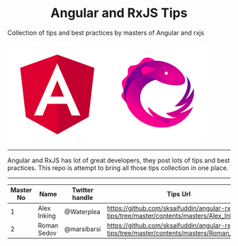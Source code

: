 <h1 align="center">Angular and RxJS Tips</h1>
Collection of tips and best practices by masters of Angular and rxjs

![](https://github.com/sksaifuddin/angular-rxjs-tips/blob/master/assets/angular-logo.png)![](https://github.com/sksaifuddin/angular-rxjs-tips/blob/master/assets/rxjs-logo.png)

<hr />
Angular and RxJS has lot of great developers, they post lots of tips and best practices. This repo is attempt to bring all those tips collection in one place.
<hr />

Master No | Name | Twitter handle | Tips Url
----------| -----|----------------|---------
1 | Alex Inking | @Waterplea | https://github.com/sksaifuddin/angular-rxjs-tips/tree/master/contents/masters/Alex_Inkin
2 | Roman Sedov | @marsibarsi | https://github.com/sksaifuddin/angular-rxjs-tips/tree/master/contents/masters/Roman_Sedov
